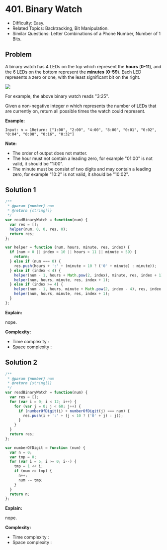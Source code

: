 # 401. Binary Watch

- Difficulty: Easy.
- Related Topics: Backtracking, Bit Manipulation.
- Similar Questions: Letter Combinations of a Phone Number, Number of 1 Bits.

## Problem

A binary watch has 4 LEDs on the top which represent the **hours** (**0-11**), and the 6 LEDs on the bottom represent the **minutes** (**0-59**).
Each LED represents a zero or one, with the least significant bit on the right.

![](https://upload.wikimedia.org/wikipedia/commons/8/8b/Binary_clock_samui_moon.jpg)

For example, the above binary watch reads "3:25".

Given a non-negative integer *n* which represents the number of LEDs that are currently on, return all possible times the watch could represent.

**Example:**
```
Input: n = 1Return: ["1:00", "2:00", "4:00", "8:00", "0:01", "0:02", "0:04", "0:08", "0:16", "0:32"]
```

**Note:**

- The order of output does not matter.
- The hour must not contain a leading zero, for example "01:00" is not valid, it should be "1:00".
- The minute must be consist of two digits and may contain a leading zero, for example "10:2" is not valid, it should be "10:02".

## Solution 1

```javascript
/**
 * @param {number} num
 * @return {string[]}
 */
var readBinaryWatch = function(num) {
  var res = [];
  helper(num, 0, 0, res, 0);
  return res;
};

var helper = function (num, hours, minute, res, index) {
  if (num < 0 || index > 10 || hours > 11 || minute > 59) {
    return;
  } else if (num === 0) {
    res.push(hours + ':' + (minute < 10 ? ('0' + minute) : minute));
  } else if (index < 4) {
    helper(num - 1, hours + Math.pow(2, index), minute, res, index + 1);
    helper(num, hours, minute, res, index + 1);
  } else if (index >= 4) {
    helper(num - 1, hours, minute + Math.pow(2, index - 4), res, index + 1);
    helper(num, hours, minute, res, index + 1);
  }
};
```

**Explain:**

nope.

**Complexity:**

* Time complexity :
* Space complexity :

## Solution 2

```javascript
/**
 * @param {number} num
 * @return {string[]}
 */
var readBinaryWatch = function(num) {
  var res = [];
  for (var i = 0; i < 12; i++) {
    for (var j = 0; j < 60; j++) {
      if (numberOfDigit(i) + numberOfDigit(j) === num) {
        res.push(i + ':' + (j < 10 ? ('0' + j) : j));
      }
    }
  }
  return res;
};

var numberOfDigit = function (num) {
  var n = 0;
  var tmp = 0;
  for (var i = 5; i >= 0; i--) {
    tmp = 1 << i;
    if (num >= tmp) {
      n++;
      num -= tmp;
    }
  }
  return n;
};
```

**Explain:**

nope.

**Complexity:**

* Time complexity :
* Space complexity :
